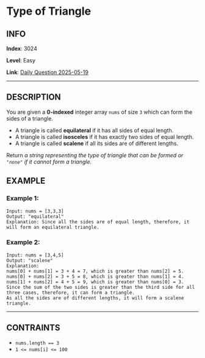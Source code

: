# Type of Triangle

## INFO

**Index**: 3024

**Level**: Easy

**Link**: [Daily Question 2025-05-19](https://leetcode.com/problems/finding-3-digit-even-numbers/description/?envType=daily-question&envId=2025-05-19)

---

## DESCRIPTION

You are given a **0-indexed** integer array `nums` of size `3` which can form the sides of a triangle.

- A triangle is called **equilateral** if it has all sides of equal length.
- A triangle is called **isosceles** if it has exactly two sides of equal length.
- A triangle is called **scalene** if all its sides are of different lengths.

Return _a string representing the type of triangle that can be formed or `"none"` if it cannot form a triangle._

## EXAMPLE

### Example 1:

    Input: nums = [3,3,3]
    Output: "equilateral"
    Explanation: Since all the sides are of equal length, therefore, it will form an equilateral triangle.

### Example 2:

    Input: nums = [3,4,5]
    Output: "scalene"
    Explanation:
    nums[0] + nums[1] = 3 + 4 = 7, which is greater than nums[2] = 5.
    nums[0] + nums[2] = 3 + 5 = 8, which is greater than nums[1] = 4.
    nums[1] + nums[2] = 4 + 5 = 9, which is greater than nums[0] = 3.
    Since the sum of the two sides is greater than the third side for all three cases, therefore, it can form a triangle.
    As all the sides are of different lengths, it will form a scalene triangle.

---

## CONTRAINTS

- `nums.length == 3`
- `1 <= nums[i] <= 100`
